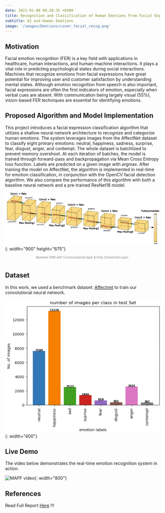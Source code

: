 ```yaml
---
date: 2021-01-08 06:20:35 +0300
title: Recognition and Classification of Human Emotions From Facial Expressions
subtitle: AI and Human Emotions
image: '/images/Emotions/cover_facial_recog.png'
---
```


## Motivation

Facial emotion recognition (FER) is a key field with applications in healthcare, human interactions, and human-machine interactions. It plays a vital role in predicting psychological states during social interactions. Machines that recognize emotions from facial expressions have great potential for improving user and customer satisfaction by understanding mental states. Although emotion recognition from speech is also important, facial expressions are often the first indicators of emotion, especially when verbal cues are absent. With communication being largely visual (55%), vision-based FER techniques are essential for identifying emotions.

## Proposed Algorithm and Model Implementation

This project introduces a facial expression classification algorithm that utilizes a shallow neural network architecture to recognize and categorize human emotions. The system leverages images from the AffectNet dataset to classify eight primary emotions: neutral, happiness, sadness, surprise, fear, disgust, anger, and contempt. The whole dataset is batchlized to prevent memory overshoot. At each iteration of batches, the model is trained through forward-pass and backpropagation via Mean Cross Entropy loss function. Labels are predicted on a given image with argmax. After training the model on AffectNet, the algorithm is implemented in real-time for emotion classification, in conjunction with the OpenCV facial detection algorithm. We also compare the performance of this algorithm with both a baseline neural network and a pre-trained ResNet18 model.

![CNN Model](/images/Emotions/model.png){: width="900" height="675"}
<p style="text-align: center; font-size: 0.7em; color: gray; margin-top: 0; margin-bottom: 40px;">Baseline CNN with 5 Convolutional layer & Fully Connected Layer.</p>

## Dataset

In this work, we used a benchmark dataset: [Affectnet](http://mohammadmahoor.com/affectnet/) to train our convolutional neural network.

![MAPF results](/images/Emotions/num_classes_train.png){: width="400"}

## Live Demo

The video below demonstrates the real-time emotion recognition system in action.

<!-- <iframe width="560" height="315" src="https://www.youtube.com/embed/1X2e3e3JN5M" frameborder="0" allow="accelerometer; autoplay; clipboard-write; encrypted-media; gyroscope; picture-in-picture" allowfullscreen></iframe> -->

![MAPF video](/images/Emotions/live_demo.gif){: width="800"}

## References

Read Full Report [Here](/files//24787_Final_Report_Human_Emotion_Classification.pdf) !!!